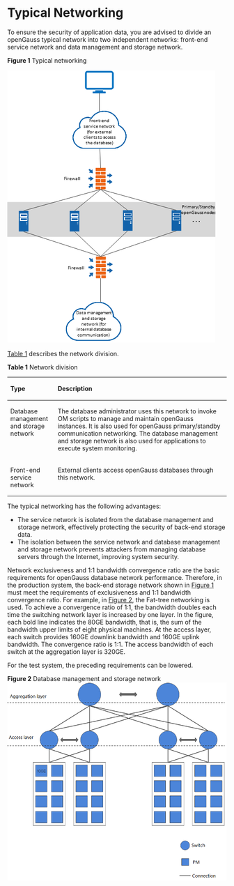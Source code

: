# Typical Networking<a name="EN-US_CONCEPT_0251307783"></a>

To ensure the security of application data, you are advised to divide an openGauss typical network into two independent networks: front-end service network and data management and storage network.

**Figure  1**  Typical networking<a name="en-us_concept_0238166305_fig7654172218145"></a>  


![](figures/en-us_image_0253141769.png)

[Table 1](#en-us_concept_0238166305_en-us_topic_0085434654_en-us_topic_0059782024_tb80dc4a120b64f6093f63535ce9998ef)  describes the network division.

**Table  1**  Network division

<a name="en-us_concept_0238166305_en-us_topic_0085434654_en-us_topic_0059782024_tb80dc4a120b64f6093f63535ce9998ef"></a>
<table><thead align="left"><tr id="en-us_concept_0238166305_en-us_topic_0085434654_en-us_topic_0059782024_r157fdb513ba046169c041938f8315c67"><th class="cellrowborder" valign="top" width="21.62%" id="mcps1.2.3.1.1"><p id="en-us_concept_0238166305_en-us_topic_0085434654_en-us_topic_0059782024_a0eca89497f4e4f1a9a06630ed6d6342d"><a name="en-us_concept_0238166305_en-us_topic_0085434654_en-us_topic_0059782024_a0eca89497f4e4f1a9a06630ed6d6342d"></a><a name="en-us_concept_0238166305_en-us_topic_0085434654_en-us_topic_0059782024_a0eca89497f4e4f1a9a06630ed6d6342d"></a>Type</p>
</th>
<th class="cellrowborder" valign="top" width="78.38000000000001%" id="mcps1.2.3.1.2"><p id="en-us_concept_0238166305_en-us_topic_0085434654_en-us_topic_0059782024_a5f2a39fe351c4e9da8c5f8726e62f0b9"><a name="en-us_concept_0238166305_en-us_topic_0085434654_en-us_topic_0059782024_a5f2a39fe351c4e9da8c5f8726e62f0b9"></a><a name="en-us_concept_0238166305_en-us_topic_0085434654_en-us_topic_0059782024_a5f2a39fe351c4e9da8c5f8726e62f0b9"></a>Description</p>
</th>
</tr>
</thead>
<tbody><tr id="en-us_concept_0238166305_en-us_topic_0085434654_en-us_topic_0059782024_rc849bac0400340e4b0844f155986cf8e"><td class="cellrowborder" valign="top" width="21.62%" headers="mcps1.2.3.1.1 "><p id="en-us_concept_0238166305_en-us_topic_0085434654_en-us_topic_0059782024_a47067c6256d64ec9a78c551a2e408a32"><a name="en-us_concept_0238166305_en-us_topic_0085434654_en-us_topic_0059782024_a47067c6256d64ec9a78c551a2e408a32"></a><a name="en-us_concept_0238166305_en-us_topic_0085434654_en-us_topic_0059782024_a47067c6256d64ec9a78c551a2e408a32"></a>Database management and storage network</p>
</td>
<td class="cellrowborder" valign="top" width="78.38000000000001%" headers="mcps1.2.3.1.2 "><p id="en-us_concept_0238166305_p13825610164710"><a name="en-us_concept_0238166305_p13825610164710"></a><a name="en-us_concept_0238166305_p13825610164710"></a>The database administrator uses this network to invoke OM scripts to manage and maintain openGauss instances. It is also used for openGauss primary/standby communication networking. The database management and storage network is also used for applications to execute system monitoring. </p>
</td>
</tr>
<tr id="en-us_concept_0238166305_en-us_topic_0085434654_en-us_topic_0059782024_r8ce2e458c24243cd8e5035626c37982d"><td class="cellrowborder" valign="top" width="21.62%" headers="mcps1.2.3.1.1 "><p id="en-us_concept_0238166305_en-us_topic_0085434654_en-us_topic_0059782024_en-us_topic_0009209708_p760730711167"><a name="en-us_concept_0238166305_en-us_topic_0085434654_en-us_topic_0059782024_en-us_topic_0009209708_p760730711167"></a><a name="en-us_concept_0238166305_en-us_topic_0085434654_en-us_topic_0059782024_en-us_topic_0009209708_p760730711167"></a>Front-end service network</p>
</td>
<td class="cellrowborder" valign="top" width="78.38000000000001%" headers="mcps1.2.3.1.2 "><p id="en-us_concept_0238166305_en-us_topic_0085434654_en-us_topic_0059782024_a25190193e921462d9eae93aa756ef832"><a name="en-us_concept_0238166305_en-us_topic_0085434654_en-us_topic_0059782024_a25190193e921462d9eae93aa756ef832"></a><a name="en-us_concept_0238166305_en-us_topic_0085434654_en-us_topic_0059782024_a25190193e921462d9eae93aa756ef832"></a>External clients access openGauss databases through this network.</p>
</td>
</tr>
</tbody>
</table>

The typical networking has the following advantages:

-   The service network is isolated from the database management and storage network, effectively protecting the security of back-end storage data.
-   The isolation between the service network and database management and storage network prevents attackers from managing database servers through the Internet, improving system security.

Network exclusiveness and 1:1 bandwidth convergence ratio are the basic requirements for openGauss database network performance. Therefore, in the production system, the back-end storage network shown in  [Figure 1](#en-us_concept_0238166305_fig7654172218145)  must meet the requirements of exclusiveness and 1:1 bandwidth convergence ratio. For example, in  [Figure 2](#en-us_concept_0238166305_en-us_topic_0085434654_en-us_topic_0059782024_fig397545395542), the Fat-tree networking is used. To achieve a convergence ratio of 1:1, the bandwidth doubles each time the switching network layer is increased by one layer. In the figure, each bold line indicates the 80GE bandwidth, that is, the sum of the bandwidth upper limits of eight physical machines. At the access layer, each switch provides 160GE downlink bandwidth and 160GE uplink bandwidth. The convergence ratio is 1:1. The access bandwidth of each switch at the aggregation layer is 320GE.

For the test system, the preceding requirements can be lowered.

**Figure  2**  Database management and storage network<a name="en-us_concept_0238166305_en-us_topic_0085434654_en-us_topic_0059782024_fig397545395542"></a>  
![](figures/database-management-and-storage-network.png "database-management-and-storage-network")

